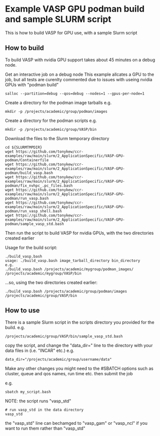 # Example VASP GPU podman build and sample SLURM script

This is how to build VASP for GPU use, with a sample Slurm script

## How to build

To build VASP with nvidia GPU support takes about 45 minutes on a debug node.

Get an interactive job on a debug node
This example allcates a GPU to the job, but all tests are curenlty commented
due to issues with useing nvidia GPUs with "podman build"

```
salloc --partition=debug --qos=debug --nodes=1 --gpus-per-node=1
```

Create a directory for the podman image tarballs e.g.
```
mkdir -p /projects/academic/group/podman/images
```

Create a directory for the podman scripts e.g.
```
mkdir -p /projects/academic/group/VASP/bin
```

Download the files to the Slurm temporary directory

```
cd ${SLURMTMPDIR}
wget https://github.com/tonykew/ccr-examples/raw/main/slurm/2_ApplicationSpecific/VASP-GPU-podman/Containerfile
wget https://github.com/tonykew/ccr-examples/raw/main/slurm/2_ApplicationSpecific/VASP-GPU-podman/build_vasp.bash
wget https://github.com/tonykew/ccr-examples/raw/main/slurm/2_ApplicationSpecific/VASP-GPU-podman/fix_nvhpc_.pc_files.bash
wget https://github.com/tonykew/ccr-examples/raw/main/slurm/2_ApplicationSpecific/VASP-GPU-podman/run_vasp.bash
wget https://github.com/tonykew/ccr-examples/raw/main/slurm/2_ApplicationSpecific/VASP-GPU-podman/run_vasp_shell.bash
wget https://github.com/tonykew/ccr-examples/raw/main/slurm/2_ApplicationSpecific/VASP-GPU-podman/sample_vasp_std.bash
```

Then run the script to build VASP for nvidia GPUs, with the two directories
created earlier

Usage for the build script:

```
./build_vasp.bash 
usage: ./build_vasp.bash image_tarball_directory bin_directory
e.g.
./build_vasp.bash /projects/academic/mygroup/podman_images/ /projects/academic/mygroup/VASP/bin
```

...so, using the two directories created earlier:

```
./build_vasp.bash /projects/academic/group/podman/images /projects/academic/group/VASP/bin
```


## How to use

There is a sample Slurm script in the scripts directory you
provided for the build.
e.g.

```
/projects/academic/group/VASP/bin/sample_vasp_std.bash
```

copy the script, and change the "data_dir=" line to the directory with
your data files in (i.e. "INCAR" etc.)
e.g.

```
data_dir="/projects/academic/group/username/data"
```

Make any other changes you might need to the #SBATCH options
such as cluster, queue and qos names, run time etc.
then submit the job

e.g.
```
sbatch my_script.bash
```

NOTE: the script runs "vasp_std"

```
# run vasp_std in the data directory
vasp_std
```

the "vasp_std" line can bechamged to "vasp_gam" or "vasp_ncl" if you want
to run them rather than "vasp_std"

